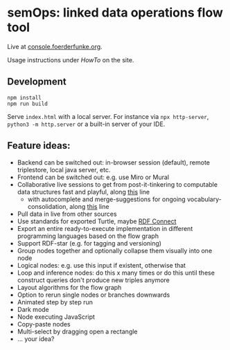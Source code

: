 # semOps: linked data operations flow tool

Live at [console.foerderfunke.org](https://console.foerderfunke.org).

Usage instructions under *HowTo* on the site.

## Development

```shell
npm install
npm run build
```

Serve `index.html` with a local server. For instance via `npx http-server`, `python3 -m http.server` or a built-in server of your IDE.

## Feature ideas:
- Backend can be switched out: in-browser session (default), remote triplestore, local java server, etc.
- Frontend can be switched out: e.g. use Miro or Mural
- Collaborative live sessions to get from post-it-tinkering to computable data structures fast and playful, along [this](https://medium.com/miro-engineering/exploring-structured-data-as-graphs-in-miro-880aa4051b70) line
  - with autocomplete and merge-suggestions for ongoing vocabulary-consolidation, along [this](https://github.com/benjaminaaron/OntoEngine) line
- Pull data in live from other sources
- Use standards for exported Turtle, maybe [RDF Connect](https://github.com/rdf-connect)
- Export an entire ready-to-execute implementation in different programming languages based on the flow graph
- Support RDF-star (e.g. for tagging and versioning)
- Group nodes together and optionally collapse them visually into one node
- Logical nodes: e.g. use this input if existent, otherwise that
- Loop and inference nodes: do this x many times or do this until these construct queries don't produce new triples anymore
- Layout algorithms for the flow graph
- Option to rerun single nodes or branches downwards
- Animated step by step run
- Dark mode
- Node executing JavaScript
- Copy-paste nodes
- Multi-select by dragging open a rectangle
- ... your idea?
